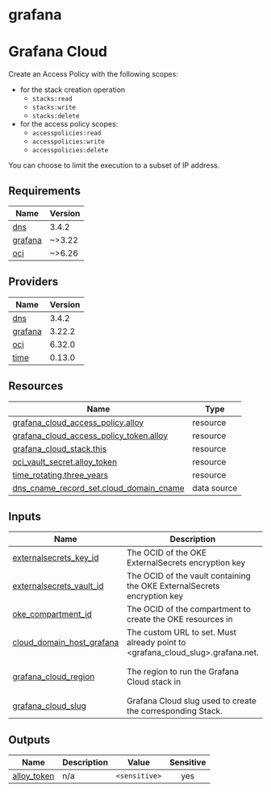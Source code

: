 # grafana

<!-- BEGIN_TF_DOCS -->
# Grafana Cloud

Create an Access Policy with the following scopes:

* for the stack creation operation
  * `stacks:read`
  * `stacks:write`
  * `stacks:delete`
* for the access policy scopes:
  * `accesspolicies:read`
  * `accesspolicies:write`
  * `accesspolicies:delete`

You can choose to limit the execution to a subset of IP address.

## Requirements

| Name | Version |
|------|---------|
| <a name="requirement_dns"></a> [dns](#requirement\_dns) | 3.4.2 |
| <a name="requirement_grafana"></a> [grafana](#requirement\_grafana) | ~>3.22 |
| <a name="requirement_oci"></a> [oci](#requirement\_oci) | ~>6.26 |

## Providers

| Name | Version |
|------|---------|
| <a name="provider_dns"></a> [dns](#provider\_dns) | 3.4.2 |
| <a name="provider_grafana"></a> [grafana](#provider\_grafana) | 3.22.2 |
| <a name="provider_oci"></a> [oci](#provider\_oci) | 6.32.0 |
| <a name="provider_time"></a> [time](#provider\_time) | 0.13.0 |

## Resources

| Name | Type |
|------|------|
| [grafana_cloud_access_policy.alloy](https://registry.terraform.io/providers/grafana/grafana/latest/docs/resources/cloud_access_policy) | resource |
| [grafana_cloud_access_policy_token.alloy](https://registry.terraform.io/providers/grafana/grafana/latest/docs/resources/cloud_access_policy_token) | resource |
| [grafana_cloud_stack.this](https://registry.terraform.io/providers/grafana/grafana/latest/docs/resources/cloud_stack) | resource |
| [oci_vault_secret.alloy_token](https://registry.terraform.io/providers/oracle/oci/latest/docs/resources/vault_secret) | resource |
| [time_rotating.three_years](https://registry.terraform.io/providers/hashicorp/time/latest/docs/resources/rotating) | resource |
| [dns_cname_record_set.cloud_domain_cname](https://registry.terraform.io/providers/hashicorp/dns/3.4.2/docs/data-sources/cname_record_set) | data source |

## Inputs

| Name | Description | Type | Default | Required |
|------|-------------|------|---------|:--------:|
| <a name="input_externalsecrets_key_id"></a> [externalsecrets\_key\_id](#input\_externalsecrets\_key\_id) | The OCID of the OKE ExternalSecrets encryption key | `string` | n/a | yes |
| <a name="input_externalsecrets_vault_id"></a> [externalsecrets\_vault\_id](#input\_externalsecrets\_vault\_id) | The OCID of the vault containing the OKE ExternalSecrets encryption key | `string` | n/a | yes |
| <a name="input_oke_compartment_id"></a> [oke\_compartment\_id](#input\_oke\_compartment\_id) | The OCID of the compartment to create the OKE resources in | `string` | n/a | yes |
| <a name="input_cloud_domain_host_grafana"></a> [cloud\_domain\_host\_grafana](#input\_cloud\_domain\_host\_grafana) | The custom URL to set. Must already point to <grafana\_cloud\_slug>.grafana.net. | `string` | `""` | no |
| <a name="input_grafana_cloud_region"></a> [grafana\_cloud\_region](#input\_grafana\_cloud\_region) | The region to run the Grafana Cloud stack in | `string` | `"prod-eu-west-2"` | no |
| <a name="input_grafana_cloud_slug"></a> [grafana\_cloud\_slug](#input\_grafana\_cloud\_slug) | Grafana Cloud slug used to create the corresponding Stack. | `string` | `null` | no |

## Outputs

| Name | Description | Value | Sensitive |
|------|-------------|-------|:---------:|
| <a name="output_alloy_token"></a> [alloy\_token](#output\_alloy\_token) | n/a | `<sensitive>` | yes |
<!-- END_TF_DOCS -->
